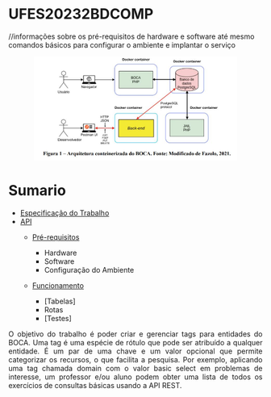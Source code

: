 # UFES20232BDCOMP
//informações sobre os pré-requisitos de hardware e
software até mesmo comandos básicos para configurar o ambiente e implantar o serviço


<div  Align="justify">
<div Align="center"><img src="./boca-docker/files/images/img1.jpg" width=80%> </div>

# Sumario
- [Especificação do Trabalho](#Objetivo-do-Trabalho)
- [API](#Mode-de-Execução)
  - [Pré-requisitos](#Configuração)
    - Hardware
    - Software
    - Configuração do Ambiente

  - [Funcionamento](#Funcionamento)
    - [Tabelas]
    - Rotas
    - [Testes]



O objetivo do trabalho é poder criar e gerenciar tags para entidades do BOCA. Uma tag é uma espécie de rótulo que
pode ser atribuído a qualquer entidade. É um par de uma chave e um valor opcional que permite categorizar os recursos,
o que facilita a pesquisa. Por exemplo, aplicando uma tag chamada domain com o valor basic select em problemas de
interesse, um professor e/ou aluno podem obter uma lista de todos os exercícios de consultas básicas usando a API
REST.

</div>
